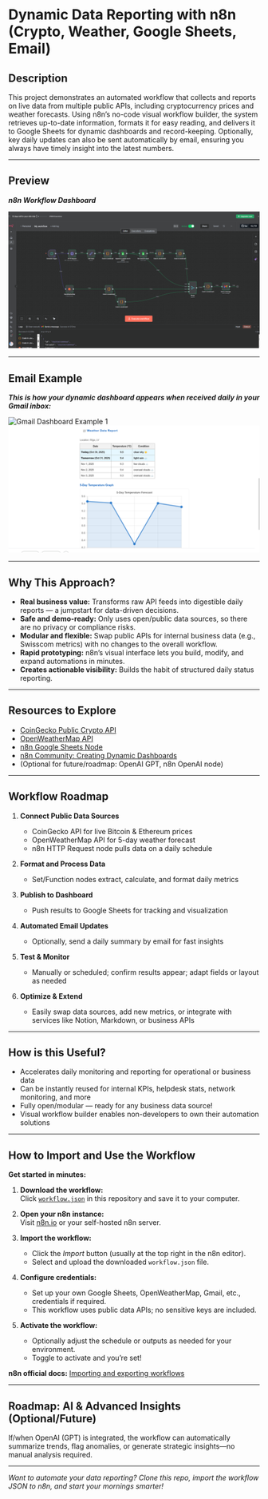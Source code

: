# Dynamic Data Reporting with n8n (Crypto, Weather, Google Sheets, Email)

## Description

This project demonstrates an automated workflow that collects and reports on live data from multiple public APIs, including cryptocurrency prices and weather forecasts. Using n8n’s no-code visual workflow builder, the system retrieves up-to-date information, formats it for easy reading, and delivers it to Google Sheets for dynamic dashboards and record-keeping. Optionally, key daily updates can also be sent automatically by email, ensuring you always have timely insight into the latest numbers.

---

## Preview

_**n8n Workflow Dashboard**_

![Workflow Dashboard Preview](Dashboard.png)

---

## Email Example

_**This is how your dynamic dashboard appears when received daily in your Gmail inbox:**_

![Gmail Dashboard Example 1](Gmail_dashbaord.png)
![Gmail Dashboard Example 2](Dashboard_gmail2.png)

---

## Why This Approach?

- **Real business value:** Transforms raw API feeds into digestible daily reports — a jumpstart for data-driven decisions.
- **Safe and demo-ready:** Only uses open/public data sources, so there are no privacy or compliance risks.
- **Modular and flexible:** Swap public APIs for internal business data (e.g., Swisscom metrics) with no changes to the overall workflow.
- **Rapid prototyping:** n8n’s visual interface lets you build, modify, and expand automations in minutes.
- **Creates actionable visibility:** Builds the habit of structured daily status reporting.

---

## Resources to Explore

- [CoinGecko Public Crypto API](https://coingecko.com)
- [OpenWeatherMap API](https://openweathermap.org/api)
- [n8n Google Sheets Node](https://n8n.io/integrations/n8n-nodes-base.googleSheets)
- [n8n Community: Creating Dynamic Dashboards](https://community.n8n.io/)
- (Optional for future/roadmap: OpenAI GPT, n8n OpenAI node)

---

## Workflow Roadmap

1. **Connect Public Data Sources**
   - CoinGecko API for live Bitcoin & Ethereum prices
   - OpenWeatherMap API for 5-day weather forecast
   - n8n HTTP Request node pulls data on a daily schedule

2. **Format and Process Data**
   - Set/Function nodes extract, calculate, and format daily metrics

3. **Publish to Dashboard**
   - Push results to Google Sheets for tracking and visualization

4. **Automated Email Updates**
   - Optionally, send a daily summary by email for fast insights

5. **Test & Monitor**
   - Manually or scheduled; confirm results appear; adapt fields or layout as needed

6. **Optimize & Extend**
   - Easily swap data sources, add new metrics, or integrate with services like Notion, Markdown, or business APIs

---

## How is this Useful?

- Accelerates daily monitoring and reporting for operational or business data
- Can be instantly reused for internal KPIs, helpdesk stats, network monitoring, and more
- Fully open/modular — ready for any business data source!
- Visual workflow builder enables non-developers to own their automation solutions

---

## How to Import and Use the Workflow

**Get started in minutes:**

1. **Download the workflow:**  
   Click [`workflow.json`](workflow.json) in this repository and save it to your computer.

2. **Open your n8n instance:**  
   Visit [n8n.io](https://n8n.io/) or your self-hosted n8n server.

3. **Import the workflow:**  
   - Click the *Import* button (usually at the top right in the n8n editor).
   - Select and upload the downloaded `workflow.json` file.

4. **Configure credentials:**  
   - Set up your own Google Sheets, OpenWeatherMap, Gmail, etc., credentials if required.  
   - This workflow uses public data APIs; no sensitive keys are included.

5. **Activate the workflow:**  
   - Optionally adjust the schedule or outputs as needed for your environment.
   - Toggle to activate and you’re set!

**n8n official docs:** [Importing and exporting workflows](https://docs.n8n.io/using-n8n/workflows/import-export/)

---

## Roadmap: AI & Advanced Insights (Optional/Future)

If/when OpenAI (GPT) is integrated, the workflow can automatically summarize trends, flag anomalies, or generate strategic insights—no manual analysis required.

---

*Want to automate your data reporting? Clone this repo, import the workflow JSON to n8n, and start your mornings smarter!*
